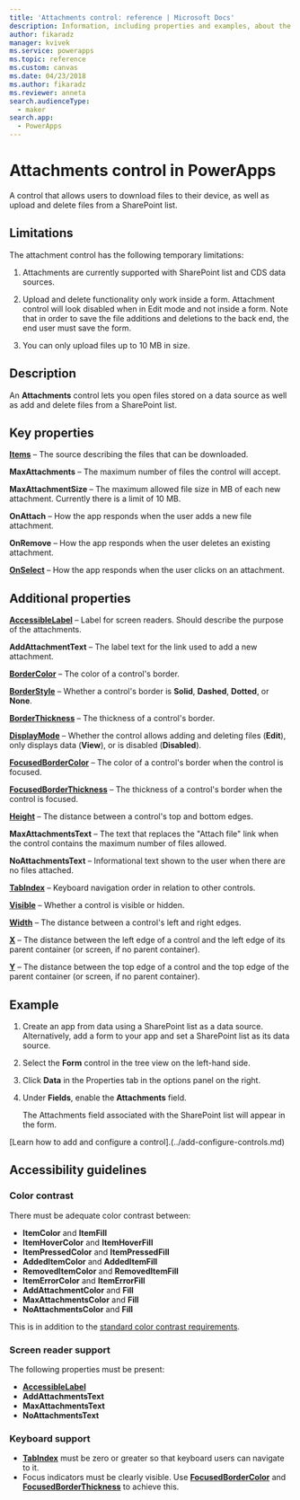 ```yaml
---
title: 'Attachments control: reference | Microsoft Docs'
description: Information, including properties and examples, about the Attachments control
author: fikaradz
manager: kvivek
ms.service: powerapps
ms.topic: reference
ms.custom: canvas
ms.date: 04/23/2018
ms.author: fikaradz
ms.reviewer: anneta
search.audienceType: 
  - maker
search.app: 
  - PowerApps
---
```

# Attachments control in PowerApps
A control that allows users to download files to their device, as well as upload and delete files from a SharePoint list.

## Limitations
The attachment control has the following temporary limitations:
1. Attachments are currently supported with SharePoint list and CDS data sources.

1. Upload and delete functionality only work inside a form.  Attachment control will look disabled when in Edit mode and not inside a form.   Note that in order to save the file additions and deletions to the back end, the end user must save the form.

1. You can only upload files up to 10 MB in size.  

## Description
An **Attachments** control lets you open files stored on a data source as well as add and delete files from a SharePoint list.

## Key properties
**[Items](properties-core.md)** – The source describing the files that can be downloaded.

**MaxAttachments** – The maximum number of files the control will accept.

**MaxAttachmentSize** – The maximum allowed file size in MB of each new attachment.  Currently there is a limit of 10 MB.

**OnAttach** – How the app responds when the user adds a new file attachment.

**OnRemove** – How the app responds when the user deletes an existing attachment.

**[OnSelect](properties-core.md)** – How the app responds when the user clicks on an attachment.

## Additional properties
**[AccessibleLabel](properties-accessibility.md)** – Label for screen readers. Should describe the purpose of the attachments.

**AddAttachmentText** – The label text for the link used to add a new attachment.

**[BorderColor](properties-color-border.md)** – The color of a control's border.

**[BorderStyle](properties-color-border.md)** – Whether a control's border is **Solid**, **Dashed**, **Dotted**, or **None**.

**[BorderThickness](properties-color-border.md)** – The thickness of a control's border.

**[DisplayMode](properties-core.md)** – Whether the control allows adding and deleting files (**Edit**), only displays data (**View**), or is disabled (**Disabled**).

**[FocusedBorderColor](properties-color-border.md)** – The color of a control's border when the control is focused.

**[FocusedBorderThickness](properties-color-border.md)** – The thickness of a control's border when the control is focused.

**[Height](properties-size-location.md)** – The distance between a control's top and bottom edges.

**MaxAttachmentsText** – The text that replaces the "Attach file" link when the control contains the maximum number of files allowed.

**NoAttachmentsText** – Informational text shown to the user when there are no files attached.

**[TabIndex](properties-accessibility.md)** – Keyboard navigation order in relation to other controls.

**[Visible](properties-core.md)** – Whether a control is visible or hidden.

**[Width](properties-size-location.md)** – The distance between a control's left and right edges.

**[X](properties-size-location.md)** – The distance between the left edge of a control and the left edge of its parent container (or screen, if no parent container).

**[Y](properties-size-location.md)** – The distance between the top edge of a control and the top edge of the parent container (or screen, if no parent container).


## Example
1. Create an app from data using a SharePoint list as a data source.  Alternatively, add a form to your app and set a SharePoint list as its data source.

2. Select the **Form** control in the tree view on the left-hand side.

3. Click **Data** in the Properties tab in the options panel on the right.

4. Under **Fields**, enable the **Attachments** field.

    The Attachments field associated with the SharePoint list will appear in the form.

[Learn how to add and configure a control].(../add-configure-controls.md)


## Accessibility guidelines
### Color contrast
There must be adequate color contrast between:
* **ItemColor** and **ItemFill**
* **ItemHoverColor** and **ItemHoverFill**
* **ItemPressedColor** and **ItemPressedFill**
* **AddedItemColor** and **AddedItemFill**
* **RemovedItemColor** and **RemovedItemFill**
* **ItemErrorColor** and **ItemErrorFill**
* **AddAttachmentColor** and **Fill**
* **MaxAttachmentsColor** and **Fill**
* **NoAttachmentsColor** and **Fill**

This is in addition to the [standard color contrast requirements](../accessible-apps-color.md).

### Screen reader support
The following properties must be present:
* **[AccessibleLabel](properties-accessibility.md)**
* **AddAttachmentsText**
* **MaxAttachmentsText**
* **NoAttachmentsText**

### Keyboard support
* **[TabIndex](properties-accessibility.md)** must be zero or greater so that keyboard users can navigate to it.
* Focus indicators must be clearly visible. Use **[FocusedBorderColor](properties-color-border.md)** and **[FocusedBorderThickness](properties-color-border.md)** to achieve this.
